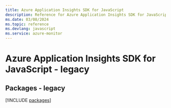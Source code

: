 ```yaml
---
title: Azure Application Insights SDK for JavaScript
description: Reference for Azure Application Insights SDK for JavaScript
ms.date: 03/08/2024
ms.topic: reference
ms.devlang: javascript
ms.service: azure-monitor
---
```

# Azure Application Insights SDK for JavaScript - legacy
## Packages - legacy
[!INCLUDE [packages](application-insights-index.md)]